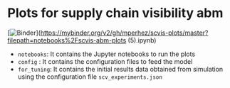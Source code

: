 # Plots for supply chain visibility abm

[![Binder](https://mybinder.org/badge_logo.svg)](https://mybinder.org/v2/gh/mperhez/scvis-plots/master?filepath=notebooks%2Fscvis-abm-plots (5).ipynb)

* ``notebooks``: It contains the Jupyter notebooks to run the plots
* ``config`` : It contains the configuration files to feed the model
* ``for_tuning``: It contains the initial results data obtained from simulation using the configuration file ``scv_experiments.json``
